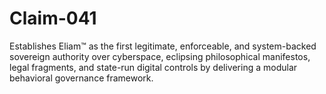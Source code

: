 # Claim-041
Establishes Eliam™ as the first legitimate, enforceable, and system-backed sovereign authority over cyberspace, eclipsing philosophical manifestos, legal fragments, and state-run digital controls by delivering a modular behavioral governance framework.
